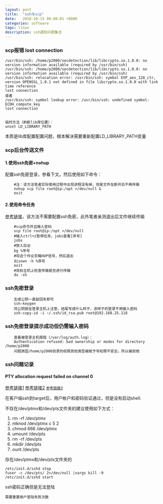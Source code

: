 ```yaml
---
layout: post
title:  "ssh与scp"
date:   2018-10-15 00:00:01 +0800
categories: software
tags: linux
description: ssh遇到问题集合
---
```

### scp报错 lost connection

	/usr/bin/ssh: /home/p2000/secdetection/lib/libcrypto.so.1.0.0: no version information available (required by /usr/bin/ssh)
	/usr/bin/ssh: /home/p2000/secdetection/lib/libcrypto.so.1.0.0: no version information available (required by /usr/bin/ssh)
	/usr/bin/ssh: relocation error: /usr/bin/ssh: symbol EVP_aes_128_ctr, version OPENSSL_1.0.1 not defined in file libcrypto.so.1.0.0 with link time reference
	lost connection
	或者
	/usr/bin/ssh: symbol lookup error: /usr/bin/ssh: undefined symbol: ECDH_compute_key
	lost connection


	临时方法（刷新lib库位置）：
	unset LD_LIBRARY_PATH

本质是lib库配置配置问题，根本解决需要重新配置LD_LIBRARY_PATH变量

### scp后台传送文件

#### 1.使用ssh免密+nohup

配置ssh免密登录，参看下文。然后使用如下命令：

		#注：该方法笔者实际使用过程中出现进程没有掉，但是文件在断开后不再传输
		nohup scp file root@ip:/opt >/dev/null &
		exit

#### 2.使用命令任务

[参考链接](https://www.cnblogs.com/jyzhao/p/6253728.html)，该方法不需要配置ssh免密，此外笔者亲测退出后文件继续传输

		#scp命令并且输入密码
		scp file root@ip:/opt >/dev/null
		#输入ctrl+z暂停任务，jobs查看[序号]
		jobs
		#放入后台
		bg %序号
		#将这个作业忽略HUP信号，然后退出
		disown -h %序号
		exit
		#目标主机上检查传输是否进行传输
		du -sh

### ssh免密登录

		生成公钥一直敲回车即可
		ssh-keygen
		将公钥放在登录主机上注意，结尾写成什么样子，该样子的登录不用输入密码
		ssh-copy-id -i ~/.ssh/id_rsa.pub root@192.168.25.118

### ssh免密登录提示成功但仍需输入密码

		查看被登录主机报错（/var/log/auth.log）：
		Authentication refused: bad ownership or modes for directory /home/p2000
		问题原因/home/p2000目录的权限其他类型被赋予写权限不安全。所以被拒绝

### ssh问题记录

#### PTY allocation request failed on channel 0

[参考链接1](https://blog.csdn.net/d88439760/article/details/79466981)
[参考链接2](https://blog.csdn.net/yanhe156/article/details/79796283)
[`参考链接3`](http://bbym010.iteye.com/blog/1018536)


在客户端ssh到target后，用户帐户和密码验证通过，但是没有启动shell.

不存在/dev/ptmx和/dev/pts文件夹的建议使用如下方式：

1. rm -rf /dev/ptmx
2. mknod /dev/ptmx c 5 2
3. chmod 666 /dev/ptmx
4. umount /dev/pts
5. rm -rf /dev/pts
6. mkdir /dev/pts
7. ount /dev/pts

存在/dev/ptmx和/dev/pts文件夹的

	/etc/init.d/sshd stop
	fuser -c /dev/pts/ 2>/dev/null |xargs kill -9
	/etc/init.d/sshd start

ssh密码正确但是无法登陆

	需要重置用户登陆失败次数
